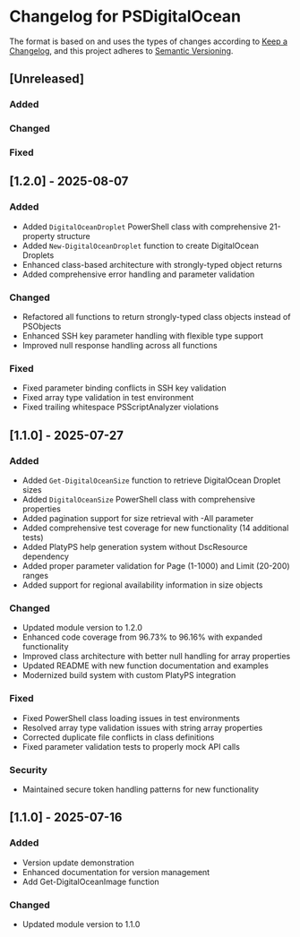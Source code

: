 # Changelog for PSDigitalOcean

The format is based on and uses the types of changes according to [Keep a Changelog](https://keepachangelog.com/en/1.0.0/),
and this project adheres to [Semantic Versioning](https://semver.org/spec/v2.0.0.html).

## [Unreleased]

### Added

### Changed

### Fixed

## [1.2.0] - 2025-08-07

### Added

- Added `DigitalOceanDroplet` PowerShell class with comprehensive 21-property structure
- Added `New-DigitalOceanDroplet` function to create DigitalOcean Droplets
- Enhanced class-based architecture with strongly-typed object returns
- Added comprehensive error handling and parameter validation

### Changed

- Refactored all functions to return strongly-typed class objects instead of PSObjects
- Enhanced SSH key parameter handling with flexible type support
- Improved null response handling across all functions

### Fixed

- Fixed parameter binding conflicts in SSH key validation
- Fixed array type validation in test environment
- Fixed trailing whitespace PSScriptAnalyzer violations

## [1.1.0] - 2025-07-27

### Added

- Added `Get-DigitalOceanSize` function to retrieve DigitalOcean Droplet sizes
- Added `DigitalOceanSize` PowerShell class with comprehensive properties
- Added pagination support for size retrieval with -All parameter
- Added comprehensive test coverage for new functionality (14 additional tests)
- Added PlatyPS help generation system without DscResource dependency
- Added proper parameter validation for Page (1-1000) and Limit (20-200) ranges
- Added support for regional availability information in size objects

### Changed

- Updated module version to 1.2.0
- Enhanced code coverage from 96.73% to 96.16% with expanded functionality
- Improved class architecture with better null handling for array properties
- Updated README with new function documentation and examples
- Modernized build system with custom PlatyPS integration

### Fixed

- Fixed PowerShell class loading issues in test environments
- Resolved array type validation issues with string array properties
- Corrected duplicate file conflicts in class definitions
- Fixed parameter validation tests to properly mock API calls

### Security

- Maintained secure token handling patterns for new functionality

## [1.1.0] - 2025-07-16

### Added

- Version update demonstration
- Enhanced documentation for version management
- Add Get-DigitalOceanImage function

### Changed

- Updated module version to 1.1.0
